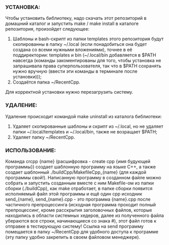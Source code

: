 ### УСТАНОВКА:

Чтобы установить библиотеку, надо скачать этот репозиторий в домашний каталог и запустить make / make install в каталоге репозитория, произойдет следующее:
  1. Шаблоны и bash-скрипт из папки templates этого репозитория будут скопированны в папку \~/.local (если понадобиться она будет создана со всеми нужными вложениями), точнее в её поддиректории: templates и bin (\~/.local/bin добавляется в $PATH навсегда (команды закоментированы для того, чтобы установка не запрашивала права суперпользователя, так что в $PATH сохранять нужно вручную (ввести эти команды в терминале после установки)));
  2. Создаётся папка \~/RecentCpp.

Для корректной установки нужно перезагрузить систему.


### УДАЛЕНИЕ:

Удаление происходит командой make uninstall из каталога библиотеки:
  1. Удаляет скопированные шаблоны и скрипт из \~/.local, но не удаляет папки \~/.local/templates и \~/.local/bin, также не возращает $PATH;
  2. Удаляет папку \~/RecentCpp.


### ИСПОЛЬЗОВАНИЕ:

Команда crcpp {name} (расшифровка - create cpp {имя будующей программы}) создает шаблонную программу на языке C++, а также создает шаблонный ./buildCpp/MakefileCpp_{name} (для каждой программы свой!). Написанную программу в созданном файле можно собрать и запустить созданным вместе с ним Makefile-ом из папки сборки (./buildCpp), как make отработает, в папке сборки появится исполняемый файл этой программы и ещё один cpp исходник send_{name}, send_{name}.cpp - это программа {name}.cpp после частичного препроцессинга (исходная программа проходит полный препроцессинг, кроме расскрытия заголовочных файлов, которые находились в области системных хедеров, далее из полученного файла убераются все строки, начинающиеся со знака #), этот файл готов к отправке в тестирующую систему! Ссылка на send программу помещается в папку \~/RecentCpp для удобного доступа к программе (эту папку удобно закрепить в своем файловом менеджере). 
